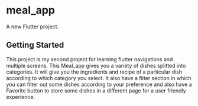 # meal_app

A new Flutter project.

## Getting Started

This project is my second project for learning flutter navigations and multiple screens.
This Meal_app gives you a variety of dishes splitted into categories.
It will give you the ingredients and recipe of a particular dish according to which category you select.
It also have a filter section in which you can filter out some dishes according to your preference and also
have a Favorite button to store some dishes in a different page for a user friendly experience.


